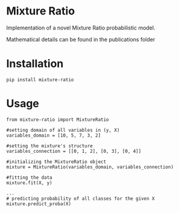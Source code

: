 # Mixture Ratio

Implementation of a novel Mixture Ratio probabilistic model. 

Mathematical details can be found in the publications folder

# Installation

```
pip install mixture-ratio
```


# Usage


```
from mixture-ratio import MixtureRatio

#setting domain of all variables in (y, X)
variables_domain = [10, 5, 7, 3, 2]

#setting the mixture's structure
variables_connection = [[0, 1, 2], [0, 3], [0, 4]]

#initializing the MixtureRatio object
mixture = MixtureRatio(variables_domain, variables_connection)

#fitting the data
mixture.fit(X, y)

...
# predicting probability of all classes for the given X
mixture.predict_proba(X)
```
